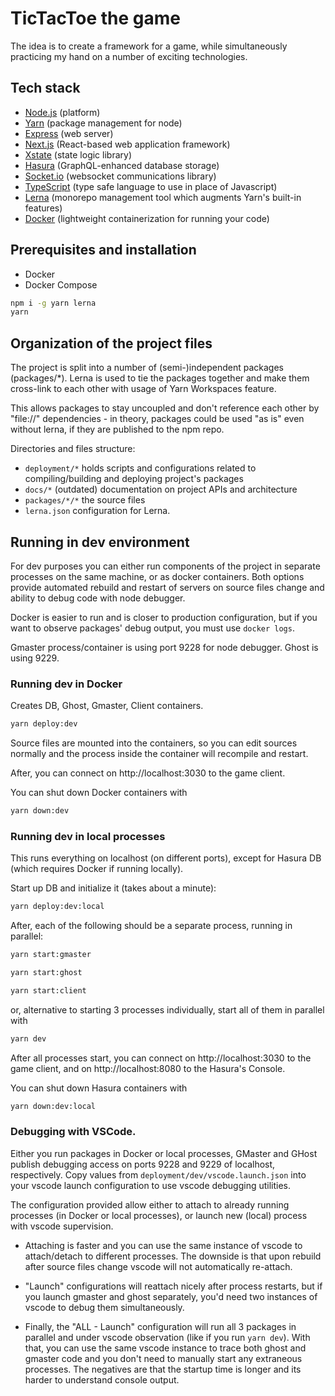 # TicTacToe the game

The idea is to create a framework for a game, while simultaneously practicing
my hand on a number of exciting technologies.

## Tech stack

-   [Node.js][node] (platform)
-   [Yarn] (package management for node)
-   [Express] (web server)
-   [Next.js][next] (React-based web application framework)
-   [Xstate] (state logic library)
-   [Hasura] (GraphQL-enhanced database storage)
-   [Socket.io][socketio] (websocket communications library)
-   [TypeScript][ts] (type safe language to use in place of Javascript)
-   [Lerna] (monorepo management tool which augments Yarn's built-in
    features)
-   [Docker] (lightweight containerization for running your code)

## Prerequisites and installation

-   Docker
-   Docker Compose

```bash
npm i -g yarn lerna
yarn
```

## Organization of the project files

The project is split into a number of (semi-)independent packages (packages/\*).
Lerna is used to tie the packages together and make them cross-link to each
other with usage of Yarn Workspaces feature.

This allows packages to stay uncoupled and don't reference each other by
"file://" dependencies - in theory, packages could be used "as is" even without
lerna, if they are published to the npm repo.

Directories and files structure:

-   `deployment/*` holds scripts and configurations related to
    compiling/building and deploying project's packages
-   `docs/*` (outdated) documentation on project APIs and architecture
-   `packages/*/*` the source files
-   `lerna.json` configuration for Lerna.

## Running in dev environment

For dev purposes you can either run components of the project in separate
processes on the same machine, or as docker containers. Both options provide
automated rebuild and restart of servers on source files change and ability to
debug code with node debugger.

Docker is easier to run and is closer to production configuration, but if you
want to observe packages' debug output, you must use `docker logs`.

Gmaster process/container is using port 9228 for node debugger. Ghost is using 9229.

### Running dev in Docker

Creates DB, Ghost, Gmaster, Client containers.

```bash
yarn deploy:dev
```

Source files are mounted into the containers, so you can edit sources normally
and the process inside the container will recompile and restart.

After, you can connect on http://localhost:3030 to the game client.

You can shut down Docker containers with

```bash
yarn down:dev
```

### Running dev in local processes

This runs everything on localhost (on different ports), except for Hasura DB
(which requires Docker if running locally).

Start up DB and initialize it (takes about a minute):

```bash
yarn deploy:dev:local
```

After, each of the following should be a separate process, running in parallel:

```bash
yarn start:gmaster
```

```bash
yarn start:ghost
```

```bash
yarn start:client
```

or, alternative to starting 3 processes individually, start all of them in
parallel with

```bash
yarn dev
```

After all processes start, you can connect on http://localhost:3030 to the game
client, and on http://localhost:8080 to the Hasura's Console.

You can shut down Hasura containers with

```bash
yarn down:dev:local
```

### Debugging with VSCode.

Either you run packages in Docker or local processes, GMaster and GHost publish
debugging access on ports 9228 and 9229 of localhost, respectively. Copy values
from `deployment/dev/vscode.launch.json` into your vscode launch configuration
to use vscode debugging utilities.

The configuration provided allow either to attach to already running processes
(in Docker or local processes), or launch new (local) process with vscode
supervision.

-   Attaching is faster and you can use the same instance of vscode to attach/detach
    to different processes. The downside is that upon rebuild after source files
    change vscode will not automatically re-attach.

-   "Launch" configurations will reattach nicely after process restarts, but if you
    launch gmaster and ghost separately, you'd need two instances of vscode to debug
    them simultaneously.

-   Finally, the "ALL - Launch" configuration will run all 3 packages in parallel
    and under vscode observation (like if you run `yarn dev`). With that, you can
    use the same vscode instance to trace both ghost and gmaster code and you
    don't need to manually start any extraneous processes. The negatives are that
    the startup time is longer and its harder to understand console output.

[node]: https://nodejs.org/
[lerna]: https://lerna.js.org/
[yarn]: https://yarnpkg.com/
[express]: https://expressjs.com/
[next]: https://nextjs.org/
[xstate]: https://xstate.js.org/
[hasura]: https://hasura.io/
[socketio]: https://socket.io/
[ts]: https://www.typescriptlang.org/
[docker]: https://www.docker.com/
